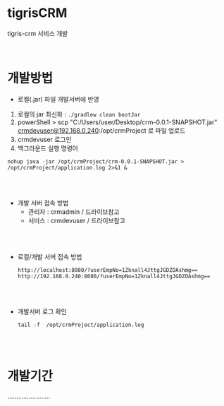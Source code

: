# tigrisCRM
tigris-crm 서비스 개발

<br />

# 개발방법

- 로컬(.jar) 파일 개발서버에 반영
1. 로컬의 jar 최신화 : ``` ./gradlew clean bootJar ``` 
2. powerShell > scp "C:/Users/user/Desktop/crm-0.0.1-SNAPSHOT.jar" crmdevuser@192.168.0.240:/opt/crmProject 로 파일 업로드
3. crmdevuser 로그인
4. 백그라운드 실행 명령어
```
nohup java -jar /opt/crmProject/crm-0.0.1-SNAPSHOT.jar > /opt/crmProject/application.log 2>&1 &
```

<br/><br/>

  - 개발 서버 접속 방법
      - 관리자 : crmadmin / 드라이브참고
      - 서비스 : crmdevuser / 드라이브참고
    

  <br/><br/>

    
  - 로컬/개발 서버 접속 방법

        http://localhost:8080/?userEmpNo=1Zknall4JttgJGDZOAshmg==
        http://192.168.0.240:8080/?userEmpNo=1Zknall4JttgJGDZOAshmg==


  <br/><br/>


  - 개발서버 로그 확인

        tail -f  /opt/crmProject/application.log
  
  
  <br/><br/>

  

# 개발기간
........................


<br/><br/>
